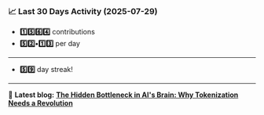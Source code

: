 <!--START_STATS-->
### 📈 Last 30 Days Activity (2025-07-29)  
- **1️⃣5️⃣6️⃣4️⃣** contributions  
- **5️⃣2️⃣•1️⃣3️⃣** per day
---
- **5️⃣9️⃣** day streak!
---
📝 **Latest blog:** [**The Hidden Bottleneck in AI's Brain: Why Tokenization Needs a Revolution**](https://andriak.com/blog/tokenization-revolution)
<!--END_STATS-->

